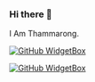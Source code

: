 ### Hi there 👋
I Am Thammarong.

[![GitHub WidgetBox](https://github-widgetbox.vercel.app/api/skills?languages=cypress,js,html,css,mysql&includeNames=true)](https://github.com/Jurredr/github-widgetbox)

[![GitHub WidgetBox](https://github-widgetbox.vercel.app/api/skills?frameworks=react,bootstrap,angular&includeNames=true)](https://github.com/Jurredr/github-widgetbox)





<!--
**thammarong1/thammarong1** is a ✨ _special_ ✨ repository because its `README.md` (this file) appears on your GitHub profile.

Here are some ideas to get you started:

- 🔭 I’m currently working on ...
- 🌱 I’m currently learning ...
- 👯 I’m looking to collaborate on ...
- 🤔 I’m looking for help with ...
- 💬 Ask me about ...
- 📫 How to reach me: ...
- 😄 Pronouns: ...
- ⚡ Fun fact: ...
-->
